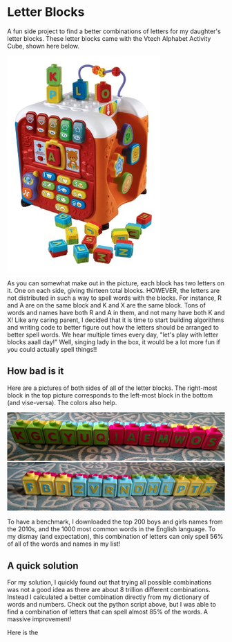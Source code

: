 # Letter Blocks

A fun side project to find a better combinations of letters for my daughter's letter blocks. These letter blocks came with the Vtech Alphabet Activity Cube, shown here below.

![alt text](https://github.com/kjgraves/LetterBlocks/blob/master/VtechCube.jpg "The Vtech Alphabet Activity Cube!!")


As you can somewhat make out in the picture, each block has two letters on it. One on each side, giving thirteen total blocks. HOWEVER, the letters are not distributed in such a way to spell words with the blocks. For instance, R and A are on the same block and K and X are the same block. Tons of words and names have both R and A in them, and not many have both K and X! Like any caring parent, I decided that it is time to start building algorithms and writing code to better figure out how the letters should be arranged to better spell words. We hear multiple times every day, "let's play with letter blocks aaall day!" Well, singing lady in the box, it would be a lot more fun if you could actually spell things!!

## How bad is it

Here are a pictures of both sides of all of the letter blocks. The right-most block in the top picture corresponds to the left-most block in the bottom (and vise-versa). The colors also help.

![alt text](https://github.com/kjgraves/LetterBlocks/blob/master/WordBlocks_side1.jpg "Side 1")
![alt text](https://github.com/kjgraves/LetterBlocks/blob/master/WordBlocks_side2.jpg "Side 2")

To have a benchmark, I downloaded the top 200 boys and girls names from the 2010s, and the 1000 most common words in the English language. To my dismay (and expectation), this combination of letters can only spell 56% of all of the words and names in my list!

## A quick solution

For my solution, I quickly found out that trying all possible combinations was not a good idea as there are about 8 trillion different combinations. Instead I calculated a better combination directly from my dictionary of words and numbers. Check out the python script above, but I was able to find a combination of letters that can spell almost 85% of the words. A massive improvement! 

Here is the 
	

